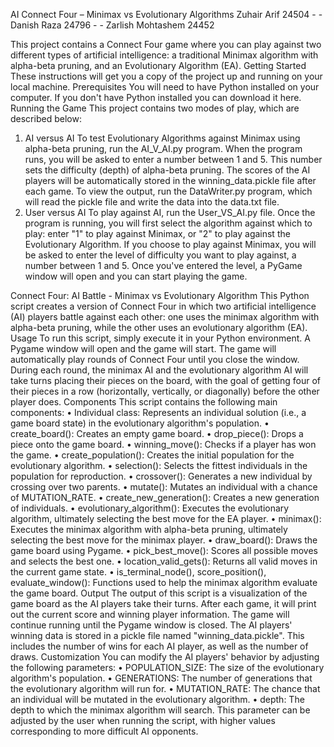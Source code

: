 AI Connect Four – Minimax vs Evolutionary Algorithms
Zuhair Arif 24504 - - Danish Raza 24796 - - Zarlish Mohtashem 24452

This project contains a Connect Four game where you can play against two different types of artificial intelligence: a traditional Minimax algorithm with alpha-beta pruning, and an Evolutionary Algorithm (EA).
Getting Started
These instructions will get you a copy of the project up and running on your local machine.
Prerequisites
You will need to have Python installed on your computer. If you don't have Python installed you can download it here.
Running the Game
This project contains two modes of play, which are described below:
1.	AI versus AI
To test Evolutionary Algorithms against Minimax using alpha-beta pruning, run the AI_V_AI.py program. When the program runs, you will be asked to enter a number between 1 and 5. This number sets the difficulty (depth) of alpha-beta pruning.
The scores of the AI players will be automatically stored in the winning_data.pickle file after each game. To view the output, run the DataWriter.py program, which will read the pickle file and write the data into the data.txt file.
2.	User versus AI
To play against AI, run the User_VS_AI.py file. Once the program is running, you will first select the algorithm against which to play: enter "1" to play against Minimax, or "2" to play against the Evolutionary Algorithm.
If you choose to play against Minimax, you will be asked to enter the level of difficulty you want to play against, a number between 1 and 5. Once you've entered the level, a PyGame window will open and you can start playing the game.



Connect Four: AI Battle - Minimax vs Evolutionary Algorithm
This Python script creates a version of Connect Four in which two artificial intelligence (AI) players battle against each other: one uses the minimax algorithm with alpha-beta pruning, while the other uses an evolutionary algorithm (EA).
Usage
To run this script, simply execute it in your Python environment. A Pygame window will open and the game will start. The game will automatically play rounds of Connect Four until you close the window.
During each round, the minimax AI and the evolutionary algorithm AI will take turns placing their pieces on the board, with the goal of getting four of their pieces in a row (horizontally, vertically, or diagonally) before the other player does.
Components
This script contains the following main components:
•	Individual class: Represents an individual solution (i.e., a game board state) in the evolutionary algorithm's population.
•	create_board(): Creates an empty game board.
•	drop_piece(): Drops a piece onto the game board.
•	winning_move(): Checks if a player has won the game.
•	create_population(): Creates the initial population for the evolutionary algorithm.
•	selection(): Selects the fittest individuals in the population for reproduction.
•	crossover(): Generates a new individual by crossing over two parents.
•	mutate(): Mutates an individual with a chance of MUTATION_RATE.
•	create_new_generation(): Creates a new generation of individuals.
•	evolutionary_algorithm(): Executes the evolutionary algorithm, ultimately selecting the best move for the EA player.
•	minimax(): Executes the minimax algorithm with alpha-beta pruning, ultimately selecting the best move for the minimax player.
•	draw_board(): Draws the game board using Pygame.
•	pick_best_move(): Scores all possible moves and selects the best one.
•	location_valid_gets(): Returns all valid moves in the current game state.
•	is_terminal_node(), score_position(), evaluate_window(): Functions used to help the minimax algorithm evaluate the game board.
Output
The output of this script is a visualization of the game board as the AI players take their turns. After each game, it will print out the current score and winning player information. The game will continue running until the Pygame window is closed.
The AI players' winning data is stored in a pickle file named "winning_data.pickle". This includes the number of wins for each AI player, as well as the number of draws.
Customization
You can modify the AI players' behavior by adjusting the following parameters:
•	POPULATION_SIZE: The size of the evolutionary algorithm's population.
•	GENERATIONS: The number of generations that the evolutionary algorithm will run for.
•	MUTATION_RATE: The chance that an individual will be mutated in the evolutionary algorithm.
•	depth: The depth to which the minimax algorithm will search. This parameter can be adjusted by the user when running the script, with higher values corresponding to more difficult AI opponents.

